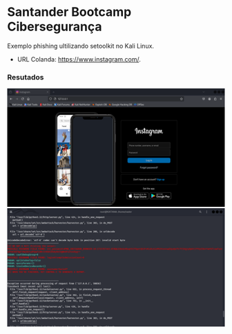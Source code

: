 # Santander Bootcamp Cibersegurança 
Exemplo phishing ultilizando setoolkit no Kali Linux.
- URL Colanda: https://www.instagram.com/.

### Resutados

![Alt text](./1.png "Optional title")
![Alt text](./2.png "Optional title")

